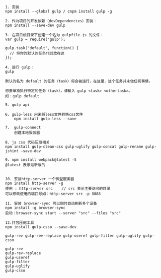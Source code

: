 

    1. 安装
    npm install --global gulp / cnpm install gulp -g

    2. 作为项目的开发依赖（devDependencies）安装：
    npm install --save-dev gulp
    
    3. 在项目根目录下创建一个名为 gulpfile.js 的文件：
    var gulp = require('gulp');

    gulp.task('default', function() {
      // 将你的默认的任务代码放在这
    });

    4. 运行 gulp：
    gulp

    默认的名为 default 的任务（task）将会被运行，在这里，这个任务并未做任何事情。

    想要单独执行特定的任务（task），请输入 gulp <task> <othertask>。
    如：gulp default

    5. gulp api

    6. gulp-less 用来将less文件转换css文件
        npm install gulp-less --save

    7.  gulp-connect  
        创建本地服务器

    8. js css 代码压缩相关
    npm install gulp-clean-css gulp-uglify gulp-concat gulp-rename gulp-jshint –save-dev

    9. npm install webpack@latest -S
    @latest 表示最新版的


    10. 安装http-server 一个微型服务器
    npm install http-server -g
    使用 : http-server src    // src 表示主要访问的目录
    可以修改使用的端口号如：http-server src -p 8888

    11. 安装 browser-sync 可以同时自动刷新多个设备
    npm install -g browser-sync
    启动：browser-sync start --server "src" --files "src"

    12.打包压缩工具
    npm install gulp-csso --save-dev
    
    gulp-rev gulp-rev-replace gulp-useref gulp-filter gulp-uglify gulp-csso

    gulp-rev 
    gulp-rev-replace 
    gulp-useref 
    gulp-filter 
    gulp-uglify 
    gulp-csso






